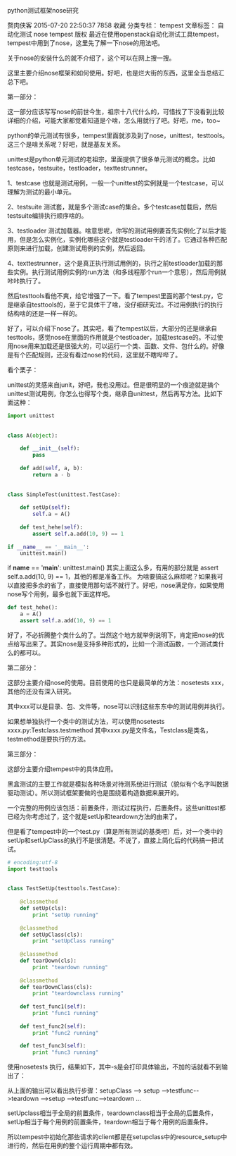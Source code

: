 python测试框架nose研究

赘肉侠客 2015-07-20 22:50:37   7858   收藏
分类专栏： tempest 文章标签： 自动化测试 nose tempest
版权
最近在使用openstack自动化测试工具tempest，tempest中用到了nose，这里先了解一下nose的用法吧。

关于nose的安装什么的就不介绍了，这个可以在网上搜一搜。

这里主要介绍nose框架和如何使用。好吧，也是烂大街的东西，这里全当总结汇总下吧。



第一部分：

这一部分应该写写nose的前世今生，祖宗十八代什么的，可惜找了下没看到比较详细的介绍，可能大家都觉着知道是个啥，怎么用就行了吧。好吧，me，too~

python的单元测试有很多，tempest里面就涉及到了nose，unittest，testtools。这三个是啥关系呢？好吧，就是基友关系。

unittest是python单元测试的老祖宗，里面提供了很多单元测试的概念。比如testcase，testsuite，testloader，texttestrunner。

1、testcase 也就是测试用例，一般一个unittest的实例就是一个testcase，可以理解为测试的最小单元。

2、testsuite 测试套，就是多个测试case的集合。多个testcase加载后，然后testsuite编排执行顺序啥的。

3、testloader 测试加载器。啥意思呢，你写的测试用例要首先实例化了以后才能用，但是怎么实例化，实例化哪些这个就是testloader干的活了。它通过各种匹配原则来进行加载，创建测试用例的实例，然后返回。

4、texttestrunner，这个是真正执行测试用例的，执行之前testloader加载的那些实例。执行测试用例实例的run方法（和多线程那个run一个意思），然后用例就咔咔执行了。



然后testtools看他不爽，给它增强了一下。看了tempest里面的那个test.py，它是继承自testtools的，至于它具体干了啥，没仔细研究过。不过用例执行的执行结构啥的还是一样一样的。

好了，可以介绍下nose了。其实吧，看了tempest以后，大部分的还是继承自testtools，感觉nose在里面的作用就是个testloader，加载testcase的。不过使用nose用来加载还是很强大的，可以运行一个类、函数、文件、包什么的。好像是有个匹配规则，还没有看过nose的代码，这里就不瞎哔哔了。



看个栗子：

unittest的灵感来自junit，好吧，我也没用过。但是很明显的一个痕迹就是搞个unittest测试用例，你怎么也得写个类，继承自unittest，然后再写方法。比如下面这种：

```python
import unittest
 
 
class A(object):
 
    def __init__(self):
        pass
 
    def add(self, a, b):
        return a - b
 
 
class SimpleTest(unittest.TestCase):
 
    def setUp(self):
        self.a = A()
 
    def test_hehe(self):
        assert self.a.add(10, 9) == 1
 
if __name__ == '__main__':
    unittest.main()
```

if __name__ == '__main__':
    unittest.main()
其实上面这么多，有用的部分就是 assert self.a.add(10, 9) == 1，其他的都是准备工作。
为啥要搞这么麻烦呢？如果我可以直接把多余的省了，直接使用那句话不就行了。好吧，nose满足你，如果使用nose写个用例，最多也就下面这样吧。

```python
def test_hehe():
    a = A()
    assert self.a.add(10, 9) == 1
```

好了，不必折腾整个类什么的了。当然这个地方就举例说明下，肯定把nose的优点给写出来了。其实nose是支持多种形式的，比如一个测试函数，一个测试类什么的都可以。



第二部分：

这部分主要介绍nose的使用。目前使用的也只是最简单的方法：nosetests xxx，其他的还没有深入研究。

其中xxx可以是目录、包、文件等，nose可以识别这些东东中的测试用例并执行。

如果想单独执行一个类中的测试方法，可以使用nosetests xxxx.py:Testclass.testmethod 其中xxxx.py是文件名，Testclass是类名，testmethod是要执行的方法。



第三部分：

这部分主要介绍tempest中的具体应用。

黑盒测试的主要工作就是模拟各种场景对待测系统进行测试（貌似有个名字叫数据驱动测试）。所以测试框架要做的也是围绕着构造数据来展开的。

一个完整的用例应该包括：前置条件，测试过程执行，后置条件。这些unittest都已经为你考虑过了，这个就是setUp和teardown方法的由来了。

但是看了tempest中的一个test.py（算是所有测试的基类吧）后，对一个类中的setUp和setUpClass的执行不是很清楚。不说了，直接上简化后的代码搞一把试试。

```python
# encoding:utf-8
import testtools
 
 
class TestSetUp(testtools.TestCase):
 
    @classmethod
    def setUp(cls):
        print "setUp running"
 
    @classmethod
    def setUpClass(cls):
        print "setUpClass running"
 
    @classmethod
    def tearDown(cls):
        print "teardown running"
 
    @classmethod
    def tearDownClass(cls):
        print "teardownclass running"
 
    def test_func1(self):
        print "func1 running"
 
    def test_func2(self):
        print "func2 running"
 
    def test_func3(self):
        print "func3 running"


```

使用nosetests 执行，结果如下，其中-s是会打印具体输出，不加的话就看不到输出了：



从上面的输出可以看出执行步骤：setupClass --> setup -->testfunc-->teardown -->setup -->testfunc-->teardown ...

setUpclass相当于全局的前置条件，teardownclass相当于全局的后置条件，setUp相当于每个用例的前置条件，teardown相当于每个用例的后置条件。

所以tempest中初始化那些请求的client都是在setupclass中的resource_setup中进行的，然后在用例的整个运行周期中都有效。
